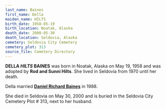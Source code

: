 ```yaml
---
last_name: Baines
first_name: Della 
maiden_name: HILTS
birth_date: 1958-05-19
birth_location: Noatak, Alaska
death_date: 2000-05-30
death_location: Seldovia, Alaska
cemetery: Seldovia City Cemetery
cemetery_plot: 313
source_file: Cemetery Directory
---
```


**DELLA *HILTS* BAINES** was born in Noatak, Alaska on May 19, 1958 and was adopted by **Rod and Sunni Hilts**. She lived in Seldovia from 1970 until her death.

Della married **[Daniel Richard Baines](./Baines_Daniel_Richard.md)** in 1988. 

She died in Seldovia on May 30, 2000 and is buried in the Seldovia City Cemetery Plot # 313, next to her husband.

